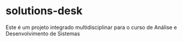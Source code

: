# solutions-desk
Este é um projeto integrado multidisciplinar para o curso de Análise e Desenvolvimento de Sistemas
